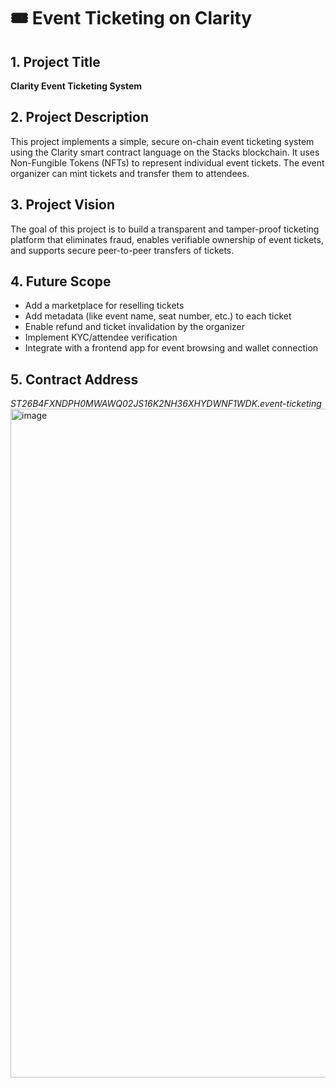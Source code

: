 # 🎟️ Event Ticketing on Clarity

## 1. Project Title
**Clarity Event Ticketing System**

## 2. Project Description
This project implements a simple, secure on-chain event ticketing system using the Clarity smart contract language on the Stacks blockchain. It uses Non-Fungible Tokens (NFTs) to represent individual event tickets. The event organizer can mint tickets and transfer them to attendees.

## 3. Project Vision
The goal of this project is to build a transparent and tamper-proof ticketing platform that eliminates fraud, enables verifiable ownership of event tickets, and supports secure peer-to-peer transfers of tickets.

## 4. Future Scope
- Add a marketplace for reselling tickets
- Add metadata (like event name, seat number, etc.) to each ticket
- Enable refund and ticket invalidation by the organizer
- Implement KYC/attendee verification
- Integrate with a frontend app for event browsing and wallet connection

## 5. Contract Address
*ST26B4FXNDPH0MWAWQ02JS16K2NH36XHYDWNF1WDK.event-ticketing*
<img width="1915" height="1070" alt="image" src="https://github.com/user-attachments/assets/628273cd-29d3-418e-9fea-93670fd9b96c" />

